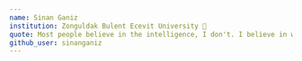 ```yaml
---
name: Sinan Ganiz
institution: Zonguldak Bulent Ecevit University 🚩 
quote: Most people believe in the intelligence, I don't. I believe in working.
github_user: sinanganiz
---
```

